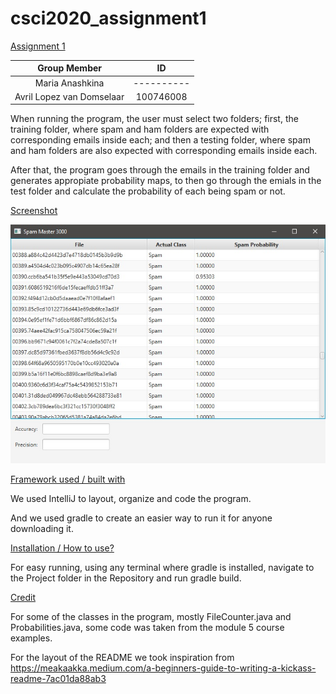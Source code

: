 # csci2020_assignment1
<ins>Assignment 1 </ins>

| Group Member               | ID         |
|:--------------------------:|:----------:|
| Maria Anashkina            | ---------- |
| Avril Lopez van Domselaar  | 100746008  |

When running the program, the user must select two folders; first, the training folder, where spam and ham folders are expected with corresponding emails inside each; and then a testing folder, where spam and ham folders are also expected with corresponding emails inside each.

After that, the program goes through the emails in the training folder and generates appropiate probability maps, to then go through the emials in the test folder and calculate the probability of each being spam or not.


<ins>Screenshot</ins>

![Alt text](screenshot.jpg?raw=true "Screenshot")

<ins>Framework used / built with</ins>

We used IntelliJ to layout, organize and code the program.

And we used gradle to create an easier way to run it for anyone downloading it.

<ins>Installation / How to use?</ins>

For easy running, using any terminal where gradle is installed, navigate to the Project folder in the Repository and run gradle build.

<ins>Credit</ins>

For some of the classes in the program, mostly FileCounter.java and Probabilities.java, some code was taken from the module 5 course examples.

For the layout of the README we took inspiration from https://meakaakka.medium.com/a-beginners-guide-to-writing-a-kickass-readme-7ac01da88ab3

